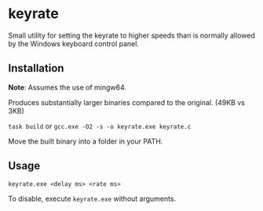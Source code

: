 # keyrate

Small utility for setting the keyrate to higher speeds than is normally allowed
by the Windows keyboard control panel.

## Installation

**Note**: Assumes the use of mingw64.

Produces substantially larger binaries compared to the original. (49KB vs 3KB)

`task build` or `gcc.exe -O2 -s -o keyrate.exe keyrate.c`

Move the built binary into a folder in your PATH.

## Usage

`keyrate.exe <delay ms> <rate ms>`

To disable, execute `keyrate.exe` without arguments.
